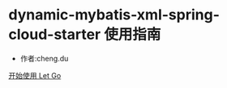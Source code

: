 <!-- _coverpage.md -->

# dynamic-mybatis-xml-spring-cloud-starter 使用指南


- 作者:cheng.du


[开始使用 Let Go](/README.md)